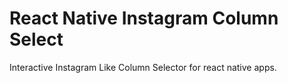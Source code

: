 # React Native Instagram Column Select
Interactive Instagram Like Column Selector for react native apps. 


